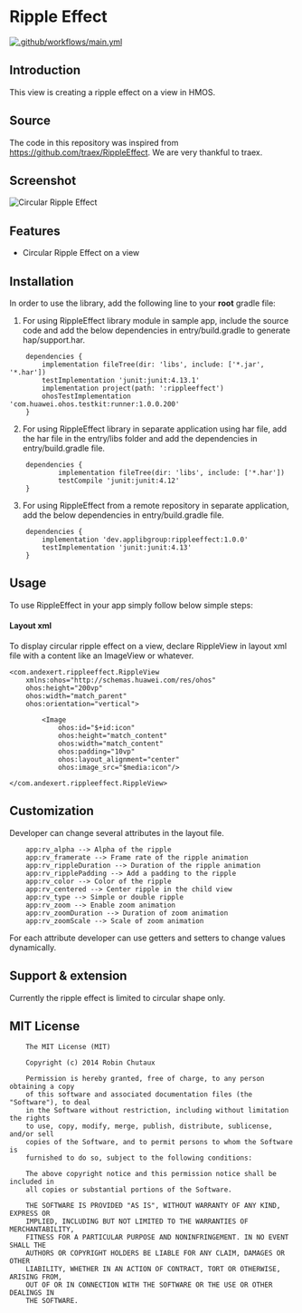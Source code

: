 # Ripple Effect

[![.github/workflows/main.yml](https://github.com/applibgroup/RippleEffect/actions/workflows/main.yml/badge.svg)](https://github.com/applibgroup/RippleEffect/actions/workflows/main.yml)

## Introduction
This view is creating a ripple effect on a view in HMOS.

## Source
The code in this repository was inspired from https://github.com/traex/RippleEffect. We are very thankful to traex.

## Screenshot
![Circular Ripple Effect](Images/Ripple.png)
&nbsp;&nbsp;&nbsp;&nbsp;&nbsp;&nbsp;&nbsp;&nbsp;&nbsp;&nbsp;&nbsp;&nbsp;&nbsp;&nbsp;&nbsp;&nbsp;

## Features
* Circular Ripple Effect on a view 

## Installation
In order to use the library, add the following line to your **root** gradle file:

1. For using RippleEffect library module in sample app, include the source code and add the below dependencies in entry/build.gradle to generate hap/support.har.
```
    dependencies {
        implementation fileTree(dir: 'libs', include: ['*.jar', '*.har'])
        testImplementation 'junit:junit:4.13.1'
        implementation project(path: ':rippleeffect')
        ohosTestImplementation 'com.huawei.ohos.testkit:runner:1.0.0.200'
    }
```

2. For using RippleEffect library in separate application using har file, add the har file in the entry/libs folder and add the dependencies in entry/build.gradle file.
```
    dependencies {
            implementation fileTree(dir: 'libs', include: ['*.har'])
            testCompile 'junit:junit:4.12'
    }
```

3. For using RippleEffect from a remote repository in separate application, add the below dependencies in entry/build.gradle file.
```
    dependencies {
        implementation 'dev.applibgroup:rippleeffect:1.0.0'
        testImplementation 'junit:junit:4.13'
    }
```

## Usage
To use RippleEffect in your app simply follow below simple steps:

#### Layout xml
To display circular ripple effect on a view, declare RippleView in layout xml file with a content like an ImageView or whatever.
```
<com.andexert.rippleeffect.RippleView
    xmlns:ohos="http://schemas.huawei.com/res/ohos"
    ohos:height="200vp"
    ohos:width="match_parent"
    ohos:orientation="vertical">

        <Image
            ohos:id="$+id:icon"
            ohos:height="match_content"
            ohos:width="match_content"
            ohos:padding="10vp"
            ohos:layout_alignment="center"
            ohos:image_src="$media:icon"/>

</com.andexert.rippleeffect.RippleView>
```
## Customization
Developer can change several attributes in the layout file.

```
    app:rv_alpha --> Alpha of the ripple
    app:rv_framerate --> Frame rate of the ripple animation
    app:rv_rippleDuration --> Duration of the ripple animation
    app:rv_ripplePadding --> Add a padding to the ripple
    app:rv_color --> Color of the ripple
    app:rv_centered --> Center ripple in the child view
    app:rv_type --> Simple or double ripple
    app:rv_zoom --> Enable zoom animation
    app:rv_zoomDuration --> Duration of zoom animation
    app:rv_zoomScale --> Scale of zoom animation
```
For each attribute developer can use getters and setters to change values dynamically.

## Support & extension
Currently the ripple effect is limited to circular shape only.

## MIT License
```
    The MIT License (MIT)

    Copyright (c) 2014 Robin Chutaux

    Permission is hereby granted, free of charge, to any person obtaining a copy
    of this software and associated documentation files (the "Software"), to deal
    in the Software without restriction, including without limitation the rights
    to use, copy, modify, merge, publish, distribute, sublicense, and/or sell
    copies of the Software, and to permit persons to whom the Software is
    furnished to do so, subject to the following conditions:

    The above copyright notice and this permission notice shall be included in
    all copies or substantial portions of the Software.

    THE SOFTWARE IS PROVIDED "AS IS", WITHOUT WARRANTY OF ANY KIND, EXPRESS OR
    IMPLIED, INCLUDING BUT NOT LIMITED TO THE WARRANTIES OF MERCHANTABILITY,
    FITNESS FOR A PARTICULAR PURPOSE AND NONINFRINGEMENT. IN NO EVENT SHALL THE
    AUTHORS OR COPYRIGHT HOLDERS BE LIABLE FOR ANY CLAIM, DAMAGES OR OTHER
    LIABILITY, WHETHER IN AN ACTION OF CONTRACT, TORT OR OTHERWISE, ARISING FROM,
    OUT OF OR IN CONNECTION WITH THE SOFTWARE OR THE USE OR OTHER DEALINGS IN
    THE SOFTWARE.
```

